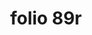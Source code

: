 ---
layout: edition
title: folio 89r
manuscript: Padua, Biblioteca del Seminario Vescovile, MS 32
sigla: P
iip: p089r.tif
milestone: 177
---